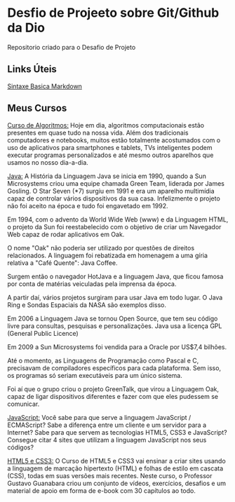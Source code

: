 # Desfio de Projeeto sobre Git/Github da Dio

Repositorio criado para o Desafio de Projeto

## Links Úteis

[Sintaxe Basica Markdown](https://www.markdownguide.org/basic-syntax/)

## Meus Cursos

[Curso de Algoritmos:](https://www.youtube.com/watch?v=8mei6uVttho&list=PLHz_AreHm4dmSj0MHol_aoNYCSGFqvfXV)
Hoje em dia, algoritmos computacionais estão presentes em quase tudo na nossa vida. Além dos tradicionais computadores e notebooks, muitos estão totalmente acostumados com o uso de aplicativos para smartphones e tablets, TVs inteligentes podem executar programas personalizados e até mesmo outros aparelhos que usamos no nosso dia-a-dia.

[Java:](https://www.youtube.com/watch?v=sTX0UEplF54&list=PLHz_AreHm4dkI2ZdjTwZA4mPMxWTfNSpR)
A História da Linguagem Java se inicia em 1990, quando a Sun Microsystems criou uma equipe chamada Green Team, liderada por James Gosling. O Star Seven (\*7) surgiu em 1991 e era um aparelho multimídia capaz de controlar vários dispositivos da sua casa. Infelizmente o projeto não foi aceito na época e tudo foi engavetado em 1992.

Em 1994, com o advento da World Wide Web (www) e da Linguagem HTML, o projeto da Sun foi reestabelecido com o objetivo de criar um Navegador Web capaz de rodar aplicativos em Oak.

O nome "Oak" não poderia ser utilizado por questões de direitos relacionados. A linguagem foi rebatizada em homenagem a uma gíria relativa a "Café Quente": Java Coffee.

Surgem então o navegador HotJava e a linguagem Java, que ficou famosa por conta de matérias veiculadas pela imprensa da época.

A partir daí, vários projetos surgiram para usar Java em todo lugar. O Java Ring e Sondas Espaciais da NASA são exemplos disso.

Em 2006 a Linguagem Java se tornou Open Source, que tem seu código livre para consultas, pesquisas e personalizações. Java usa a licença GPL (General Public Licence)

Em 2009 a Sun Microsystems foi vendida para a Oracle por US$7,4 bilhões.

Até o momento, as Linguagens de Programação como Pascal e C, precisavam de compiladores específicos para cada plataforma. Sem isso, os programas só seriam executáveis para um único sistema.

Foi aí que o grupo criou o projeto GreenTalk, que virou a Linguagem Oak, capaz de ligar dispositivos diferentes e fazer com que eles pudessem se comunicar.

[JavaScript:](https://www.youtube.com/watch?v=Ptbk2af68e8&list=PLeuwJul7tRBfsm7sxnR5_7wG3KvaQ6oOt)
Você sabe para que serve a linguagem JavaScript / ECMAScript? Sabe a diferença entre um cliente e um servidor para a Internet? Sabe para que servem as tecnologias HTML5, CSS3 e JavaScript? Consegue citar 4 sites que utilizam a linguagem JavaScript nos seus códigos?

[HTML5 e CSS3:](https://www.youtube.com/watch?v=Ejkb_YpuHWs&list=PLHz_AreHm4dkZ9-atkcmcBaMZdmLHft8n)
O Curso de HTML5 e CSS3 vai ensinar a criar sites usando a linguagem de marcação hipertexto (HTML) e folhas de estilo em cascata (CSS), todas em suas versões mais recentes. Neste curso, o Professor Gustavo Guanabara criou um conjunto de vídeos, exercícios, desafios e um material de apoio em forma de e-book com 30 capítulos ao todo.
